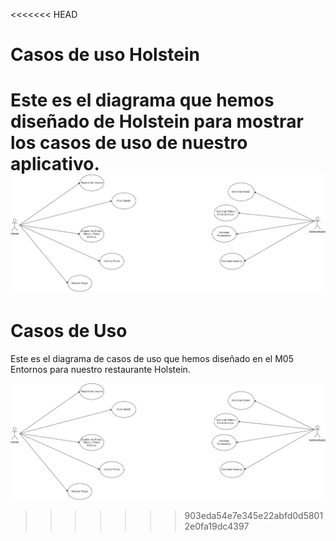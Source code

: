 <<<<<<< HEAD
# Casos de uso Holstein 
Este es el diagrama que hemos diseñado de Holstein para mostrar los casos de uso de nuestro aplicativo.
![Caso de uso](docs/images/casodeuso.png)
=======
# Casos de Uso
Este es el diagrama de casos de uso que hemos diseñado en el M05 Entornos para nuestro restaurante Holstein.

![Casos de uso](images/casodeuso.png)
>>>>>>> 903eda54e7e345e22abfd0d58012e0fa19dc4397
